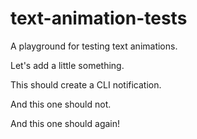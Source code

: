 # text-animation-tests
A playground for testing text animations.

Let's add a little something.

This should create a CLI notification.

And this one should not.

And this one should again!
